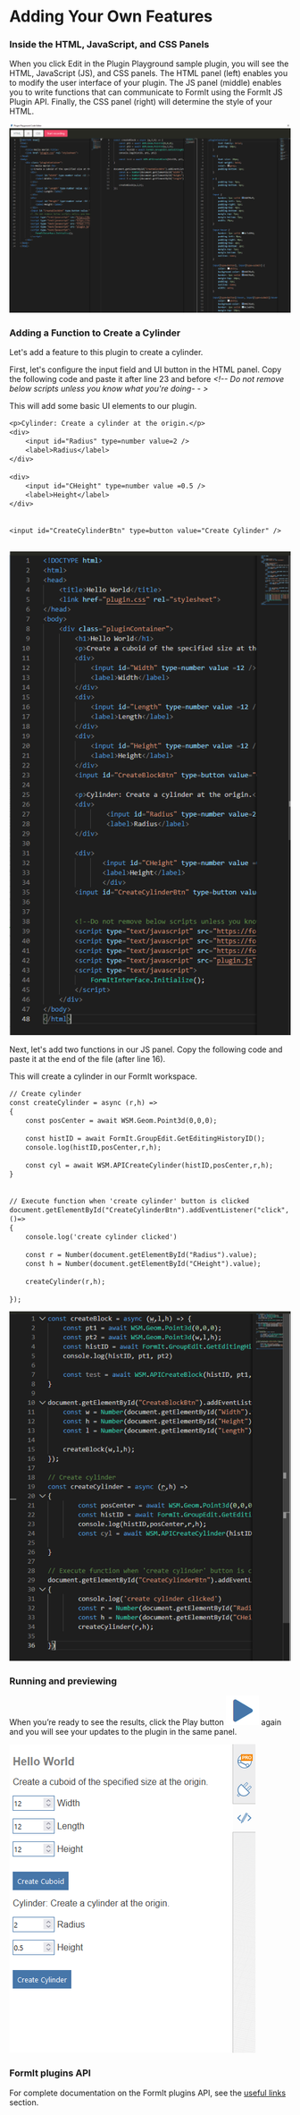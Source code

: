 # Adding Your Own Features

### Inside the HTML, JavaScript, and CSS Panels

When you click Edit in the Plugin Playground sample plugin, you will see the HTML, JavaScript (JS), and CSS panels. The HTML panel (left) enables you to modify the user interface of your plugin. The JS panel (middle) enables you to write functions that can communicate to FormIt using the FormIt JS Plugin API. Finally, the CSS panel (right) will determine the style of your HTML.

![](<../../../.gitbook/assets/image (10) (1) (1).png>)

### Adding a Function to Create a Cylinder&#x20;

Let's add a feature to this plugin to create a cylinder.

First, let's configure the input field and UI button in the HTML panel. Copy the following code and paste it after line 23 and before _\<!-- Do not remove below scripts unless you know what you're doing- - >_

This will add some basic UI elements to our plugin.

```
<p>Cylinder: Create a cylinder at the origin.</p>
<div>
    <input id="Radius" type=number value=2 />
    <label>Radius</label>
</div>
        
<div>
    <input id="CHeight" type=number value =0.5 />
    <label>Height</label>
</div>
        

<input id="CreateCylinderBtn" type=button value="Create Cylinder" />
        
```

![](<../../../.gitbook/assets/image (20) (1) (1).png>)

Next, let's add two functions in our JS panel. Copy the following code and paste it at the end of the file (after line 16).

This will create a cylinder in our FormIt workspace.

```
// Create cylinder
const createCylinder = async (r,h) =>
{
    const posCenter = await WSM.Geom.Point3d(0,0,0);

    const histID = await FormIt.GroupEdit.GetEditingHistoryID();
    console.log(histID,posCenter,r,h);

    const cyl = await WSM.APICreateCylinder(histID,posCenter,r,h);
}


// Execute function when 'create cylinder' button is clicked
document.getElementById("CreateCylinderBtn").addEventListener("click", ()=>
{
    console.log('create cylinder clicked')

    const r = Number(document.getElementById("Radius").value);
    const h = Number(document.getElementById("CHeight").value);

    createCylinder(r,h);

});
```

![](<../../../.gitbook/assets/image (19) (1) (1).png>)

### Running and previewing

When you’re ready to see the results, click the Play button ![](<../../../.gitbook/assets/image (18) (1) (1) (1).png>) again and you will see your updates to the plugin in the same panel.

![](<../../../.gitbook/assets/image (5) (1).png>)

### FormIt plugins API

For complete documentation on the FormIt plugins API, see the [useful links](../useful-links.md) section.
